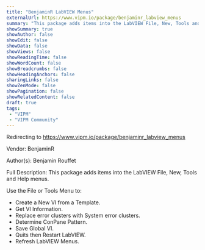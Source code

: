```yaml
---
title: "BenjaminR LabVIEW Menus"
externalUrl: https://www.vipm.io/package/benjaminr_labview_menus
summary: "This package adds items into the LabVIEW File, New, Tools and Help menus."
showSummary: true
showAuthor: false
showEdit: false
showData: false
showViews: false
showReadingTime: false
showWordCount: false
showBreadcrumbs: false
showHeadingAnchors: false
sharingLinks: false
showZenMode: false
showPagination: false
showRelatedContent: false
draft: true
tags:
 - "VIPM"
 - "VIPM Community"
---
```


Redirecting to https://www.vipm.io/package/benjaminr_labview_menus

Vendor: BenjaminR

Author(s): Benjamin Rouffet
 
Full Description:
This package adds items into the LabVIEW File, New, Tools and Help menus.

Use the File or Tools Menu to:
- Create a New VI from a Template.
- Get VI Information.
- Replace error clusters with System error clusters.
- Determine ConPane Pattern.
- Save Global VI.
- Quits then Restart LabVIEW.
- Refresh LabVIEW Menus.